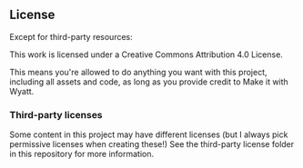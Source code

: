 ## License

Except for third-party resources:

This work is licensed under a Creative Commons Attribution 4.0 License.
 
This means you're allowed to do anything you want with this project, including all assets and code, as long as you provide credit to Make it with Wyatt.


### Third-party licenses

Some content in this project may have different licenses (but I always pick permissive licenses when creating these!) See the third-party license folder in this repository for more information.

